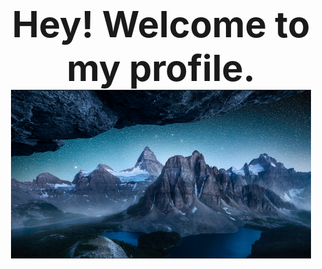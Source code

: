 <div align='center'><font size='12'><big><b>Hey! Welcome to my profile.</b></big></font></div>



<!---
![text](https://github.com/wanghs008/wanghs008/blob/main/whs_1.jpg)
--->

<div align=center><img width="480" height="270" src="https://github.com/wanghs008/wanghs008/blob/main/whs_1.jpg" alt="欢迎"/></div>

<!---
wanghs008/wanghs008 is a ✨ special ✨ repository because its `README.md` (this file) appears on your GitHub profile.
You can click the Preview link to take a look at your changes.
--->
